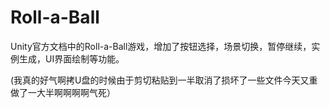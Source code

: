 # Roll-a-Ball

Unity官方文档中的Roll-a-Ball游戏，增加了按钮选择，场景切换，暂停继续，实例生成，UI界面绘制等功能。

(我真的好气啊拷U盘的时候由于剪切粘贴到一半取消了损坏了一些文件今天又重做了一大半啊啊啊啊气死）
